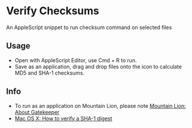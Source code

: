 Verify Checksums
================

An AppleScript snippet to run checksum command on selected files

## Usage

* Open with AppleScript Editor, use Cmd + R to run.
* Save as an application, drag and drop files onto the icon to calculate MD5 and SHA-1 checksums.

## Info

* To run as an application on Mountain Lion, please note [Mountain Lion: About Gatekeeper](http://support.apple.com/kb/HT5290)
* [Mac OS X: How to verify a SHA-1 digest](http://support.apple.com/kb/HT1652)